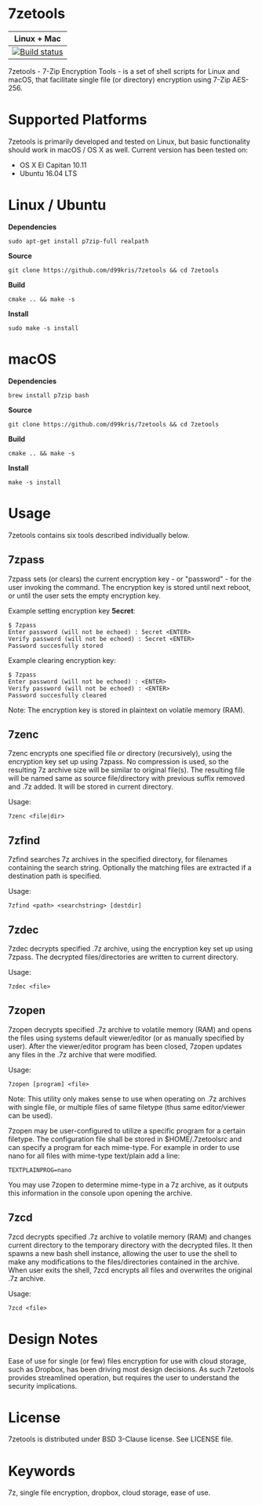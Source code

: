 7zetools
========

| **Linux + Mac** |
|-----------|
| [![Build status](https://travis-ci.org/d99kris/7zetools.svg?branch=master)](https://travis-ci.org/d99kris/7zetools) |

7zetools - 7-Zip Encryption Tools - is a set of shell scripts for Linux and macOS, that 
facilitate single file (or directory) encryption using 7-Zip AES-256.

Supported Platforms
===================
7zetools is primarily developed and tested on Linux, but basic functionality should work in
macOS / OS X as well. Current version has been tested on:
- OS X El Capitan 10.11
- Ubuntu 16.04 LTS

Linux / Ubuntu
==============

**Dependencies**

    sudo apt-get install p7zip-full realpath

**Source**

    git clone https://github.com/d99kris/7zetools && cd 7zetools

**Build**

    cmake .. && make -s

**Install**

    sudo make -s install

macOS
=====

**Dependencies**

    brew install p7zip bash

**Source**

    git clone https://github.com/d99kris/7zetools && cd 7zetools

**Build**

    cmake .. && make -s

**Install**

    make -s install

Usage
=====
7zetools contains six tools described individually below. 

7zpass
------
7zpass sets (or clears) the current encryption key - or "password" - for the 
user invoking the command. The encryption key is stored until next reboot, or
until the user sets the empty encryption key.

Example setting encryption key __5ecret__:

    $ 7zpass
    Enter password (will not be echoed) : 5ecret <ENTER>
    Verify password (will not be echoed) : 5ecret <ENTER>
    Password succesfully stored

Example clearing encryption key:

    $ 7zpass
    Enter password (will not be echoed) : <ENTER>
    Verify password (will not be echoed) : <ENTER>
    Password succesfully cleared

Note: The encryption key is stored in plaintext on volatile memory (RAM).

7zenc
-----
7zenc encrypts one specified file or directory (recursively), using the
encryption key set up using 7zpass. No compression is used, so the resulting
7z archive size will be similar to original file(s). The resulting file will be
named same as source file/directory with previous suffix removed and .7z added.
It will be stored in current directory.

Usage:

    7zenc <file|dir>

7zfind
------
7zfind searches 7z archives in the specified directory, for filenames
containing the search string. Optionally the matching files are
extracted if a destination path is specified.

Usage:

    7zfind <path> <searchstring> [destdir]

7zdec
-----
7zdec decrypts specified .7z archive, using the encryption key set up using
7zpass. The decrypted files/directories are written to current directory.

Usage:

    7zdec <file>

7zopen
------
7zopen decrypts specified .7z archive to volatile memory (RAM) and opens the
files using systems default viewer/editor (or as manually specified by user). 
After the viewer/editor program has been closed, 7zopen updates any files in the
.7z archive that were modified.

Usage:

    7zopen [program] <file>

Note: This utility only makes sense to use when operating on .7z archives with
single file, or multiple files of same filetype (thus same editor/viewer can
be used).

7zopen may be user-configured to utilize a specific program for a certain
filetype. The configuration file shall be stored in $HOME/.7zetoolsrc and can 
specify a program for each mime-type. For example in order to use nano for all
files with mime-type text/plain add a line:

    TEXTPLAINPROG=nano

You may use 7zopen to determine mime-type in a 7z archive, as it outputs this 
information in the console upon opening the archive.

7zcd
----
7zcd decrypts specified .7z archive to volatile memory (RAM) and changes current
directory to the temporary directory with the decrypted files. It then spawns a
new bash shell instance, allowing the user to use the shell to make any 
modifications to the files/directories contained in the archive. When user exits
the shell, 7zcd encrypts all files and overwrites the original .7z archive.

Usage:

    7zcd <file>

Design Notes
============
Ease of use for single (or few) files encryption for use with cloud storage, 
such as Dropbox, has been driving most design decisions. As such 7zetools
provides streamlined operation, but requires the user to understand the
security implications.

License
=======
7zetools is distributed under BSD 3-Clause license. See LICENSE file.

Keywords
========
7z, single file encryption, dropbox, cloud storage, ease of use.

